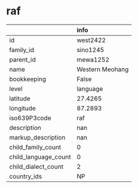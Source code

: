 # raf
|                      | info            |
|:---------------------|:----------------|
| id                   | west2422        |
| family_id            | sino1245        |
| parent_id            | mewa1252        |
| name                 | Western Meohang |
| bookkeeping          | False           |
| level                | language        |
| latitude             | 27.4265         |
| longitude            | 87.2893         |
| iso639P3code         | raf             |
| description          | nan             |
| markup_description   | nan             |
| child_family_count   | 0               |
| child_language_count | 0               |
| child_dialect_count  | 2               |
| country_ids          | NP              |